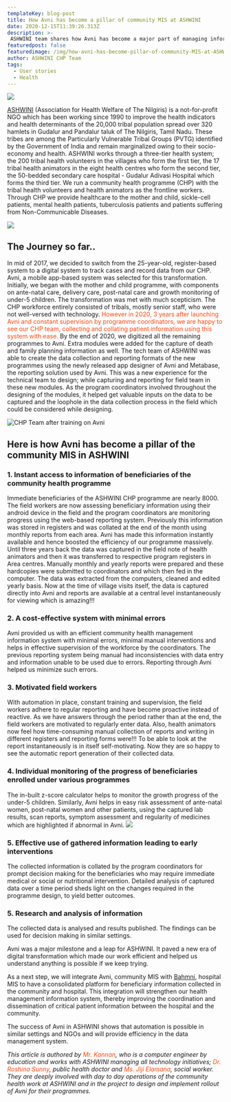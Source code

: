 ```yaml
---
templateKey: blog-post
title: How Avni has become a pillar of community MIS at ASHWINI
date: 2020-12-15T11:39:26.313Z
description: >-
 ASHWINI team shares how Avni has become a major part of managing information of beneficiaries in their community health programme in Gudalur district of Tamil Nadu.
featuredpost: false
featuredimage: /img/how-avni-has-become-pillar-of-community-MIS-at-ASHWINI/ASHWINI_Community_Pro_1.jpg
author: ASHWINI CHP Team
tags:
  - User stories
  - Health
---
```

![](/img/how-avni-has-become-pillar-of-community-MIS-at-ASHWINI/ASHWINI_Community_Pro_1.jpg)

<a href="http://http://ashwini.org/new/" target="_blank" rel="noopener noreferrer">ASHWINI</a> (Association for Health Welfare of The Nilgiris) is a not-for-profit NGO which has been working since 1990 to improve the health indicators and health determinants of the 20,000 tribal population spread over 320 hamlets in Gudalur and Pandalur taluk of The Nilgiris, Tamil Nadu. These tribes are among the Particularly Vulnerable Tribal Groups (PVTG) identified by the Government of India and remain marginalized owing to their socio-economy and health. ASHWINI works through a three-tier health system; the 200 tribal health volunteers in the villages who form the first tier, the 17 tribal health animators in the eight health centres who form the second tier, the 50-bedded secondary care hospital - Gudalur Adivasi Hospital which forms the third tier. We run a community health programme (CHP) with the tribal health volunteers and health animators as the frontline workers. Through CHP we provide healthcare to the mother and child, sickle-cell patients, mental health patients, tuberculosis patients and patients suffering from Non-Communicable Diseases.

 ![](/img/how-avni-has-become-pillar-of-community-MIS-at-ASHWINI/ASHWINI_field_work.jpg)

## The Journey so far..
In mid of 2017, we decided to switch from the 25-year-old, register-based system to a digital system to track cases and record data from our CHP. Avni, a mobile app-based system was selected for this transformation. Initially, we began with the mother and child programme, with components on ante-natal care, delivery care, post-natal care and growth monitoring of under-5 children. The transformation was met with much scepticism. The CHP workforce entirely consisted of tribals, mostly senior staff, who were not well-versed with technology. <span style="color:#ff470f">However in 2020, 3 years after launching Avni and constant supervision by programme coordinators, we are happy to see our CHP team, collecting and collating patient information using this system with ease.</span> By the end of 2020, we digitized all the remaining programmes to Avni. Extra modules were added for the capture of death and family planning information as well. The tech team of ASHWINI was able to create the data collection and reporting formats of the new programmes using the newly released app designer of Avni and Metabase, the reporting solution used by Avni. This was a new experience for the technical team to design; while capturing and reporting for field team in these new modules. As the program coordinators involved throughout the designing of the modules, it helped get valuable inputs on the data to be captured and the loophole in the data collection process in the field which could be considered while designing.

![CHP Team after training on Avni](/img/how-avni-has-become-pillar-of-community-MIS-at-ASHWINI/ASHWINI_training.jpeg "CHP Team after training on Avni")

## Here is how Avni has become a pillar of the community MIS in ASHWINI
### 1. Instant access to information of beneficiaries of the community health programme 
Immediate beneficiaries of the ASHWINI CHP programme are nearly 8000. The field workers are now assessing beneficiary information using their android device in the field and the program coordinators are monitoring progress using the web-based reporting system. Previously this information was stored in registers and was collated at the end of the month using monthly reports from each area. Avni has made this information instantly available and hence boosted the efficiency of our programme massively. Until three years back the data was captured in the field note of health animators and then it was transferred to respective program registers in Area centres. Manually monthly and yearly reports were prepared and these hardcopies were submitted to coordinators and which then fed in the computer. The data was extracted from the computers, cleaned and edited yearly basis. Now at the time of village visits itself, the data is captured directly into Avni and reports are available at a central level instantaneously for viewing which is amazing!!! 

### 2. A cost-effective system with minimal errors
Avni provided us with an efficient community health management information system with minimal errors, minimal manual interventions and helps in effective supervision of the workforce by the coordinators. The previous reporting system being manual had inconsistencies with data entry and information unable to be used due to errors. Reporting through Avni helped us minimize such errors.
### 3. Motivated field workers
With automation in place, constant training and supervision, the field workers adhere to regular reporting and have become proactive instead of reactive. As we have answers through the period rather than at the end, the field workers are motivated to regularly enter data. Also, health animators now feel how time-consuming manual collection of reports and writing in different registers and reporting forms were!!! To be able to look at the report instantaneously is in itself self-motivating. Now they are so happy to see the automatic report generation of their collected data. 
### 4. Individual monitoring of the progress of beneficiaries enrolled under various programmes
The in-built z-score calculator helps to monitor the growth progress of the under-5 children. Similarly, Avni helps in easy risk assessment of ante-natal women, post-natal women and other patients, using the captured lab results, scan reports, symptom assessment and regularity of medicines which are highlighted if abnormal in Avni.
![](/img/how-avni-has-become-pillar-of-community-MIS-at-ASHWINI/ASHWINI_growth_monitoring_under5.jpg)

 
### 5. Effective use of gathered information leading to early interventions 
The collected information is collated by the program coordinators for prompt decision making for the beneficiaries who may require immediate medical or social or nutritional intervention. Detailed analysis of captured data over a time period sheds light on the changes required in the programme design, to yield better outcomes. 
### 5. Research and analysis of information 
The collected data is analysed and results published. The findings can be used for decision making in similar settings.

Avni was a major milestone and a leap for ASHWINI. It paved a new era of digital transformation which made our work efficient and helped us understand anything is possible if we keep trying. 

As a next step, we will integrate Avni, community MIS with <a href="https://www.bahmni.org/" target="_blank" rel="noopener noreferrer">Bahmni</a>, hospital MIS to have a consolidated platform for beneficiary information collected in the community and hospital. This integration will strengthen our health management information system, thereby improving the coordination and dissemination of critical patient information between the hospital and the community. 

The success of Avni in ASHWINI shows that automation is possible in similar settings and NGOs and will provide efficiency in the data management system.

*This article is authored by <span style="color:#ff470f">Mr. Kannan</span>, who is a computer engineer by education and works with ASHWINI managing all technology initiatives; <span style="color:#ff470f">Dr. Roshina Sunny</span>, public health doctor and <span style="color:#ff470f">Ms. Jiji Elamana</span>, social worker. They are deeply involved with day to day operations of the community health work at ASHWINI and in the project to design and implement rollout of Avni for their programmes.*

